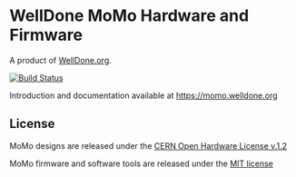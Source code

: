 # WellDone MoMo Hardware and Firmware

A product of [WellDone.org](http://www.welldone.org).

[![Build Status](https://travis-ci.org/WellDone/MoMo-Firmware.svg?branch=dev)](https://travis-ci.org/WellDone/MoMo-Firmware)

Introduction and documentation available at https://momo.welldone.org

## License ##

MoMo designs are released under the [CERN Open Hardware License v.1.2](http://www.ohwr.org/attachments/2388/cern_ohl_v_1_2.txt)

MoMo firmware and software tools are released under the [MIT license](http://opensource.org/licenses/MIT)
